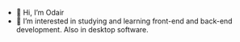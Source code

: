 - 👋 Hi, I’m Odair
- 👀 I’m interested in studying and learning front-end and back-end development. Also in desktop software.

<!---
robertocarnivali/robertocarnivali is a ✨ special ✨ repository because its `README.md` (this file) appears on your GitHub profile.
You can click the Preview link to take a look at your changes.
--->
